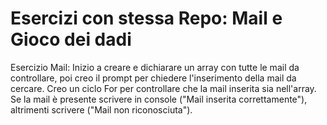 # Esercizi con stessa Repo: Mail e Gioco dei dadi

Esercizio Mail:
Inizio a creare e dichiarare un array con tutte le mail da controllare, poi creo il prompt per chiedere l'inserimento della mail da cercare.
Creo un ciclo For per controllare che la mail inserita sia nell'array.
Se la mail è presente scrivere in console ("Mail inserita correttamente"),
altrimenti scrivere ("Mail non riconosciuta").